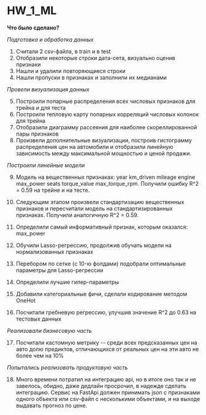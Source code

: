 # HW_1_ML

**Что было сделано?**

*Подготовка и обработка данных*

1. Считали 2 csv-файла, в train и в test
2. Отобразили некоторые строки дата-сета, визуально оценив признаки
3. Нашли и удалили повторяющиеся строки
4. Нашли пропуски в признаках и заполнили их медианами

   
*Провели визуализация данных*

5. Построили попарные распределения всех числовых признаков для трейна и для теста
6. Построили тепловую карту попарных корреляций числовых колонок для трейна
7. Отобразили диаграмму рассеяния для наиболее скореллированной пары признаков
8. Произвели дополнительные визуализации, построив гистограмму распределения цен на автомобили и отобразили линейную зависимость между максимальной мощностью и ценой продажи.


*Построили линейные модели*

9. Модель на вещественных признаках: year	km_driven	mileage	engine	max_power	seats	torque_value	max_torque_rpm. Получили ошибку R^2 = 0.59 на трейне и на тесте.
10. Следующим этапом произвели стандартизацию вещественных признаков и пересчитали модель на стандартизированных признаках. Получили аналогичную R^2 = 0.59.
11. Определили самый информативный признак, которым оказался: max_power
12. Обучили Lasso-регрессию, продолжив обучать модели на нормализованных признаках
13. Перебором по сетке (c 10-ю фолдами) подобрали оптимальные параметры для Lasso-регрессии
14. Определили лучшие гипер-параметры

15. Добавили категориальные фичи, сделали кодирование методом OneHot
16. Посчитали гребневую регрессию, улучшив значение  R^2 до 0.63 на тестовых данных
  

*Реализовали бизнесовую часть*

17. Посчитали кастомную метрику -- среди всех предсказанных цен на авто долю предиктов, отличающихся от реальных цен на эти авто не более чем на 10%


*Попытались реализовать продуктовую часть*

18. Много времени потратил на интеграцию api, но в итоге оно так и не завелось, обидно, даже дедлайн просрочил, в надежде сделать интеграцию. Сервис на FastApi должен принимать json c признаками одного объекта или csv-файл с несколькими объектами, и на выходе выдавать прогноз по цене.
